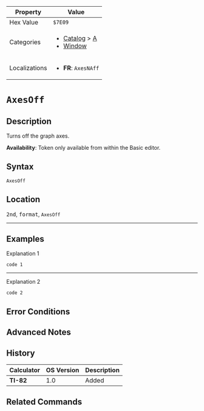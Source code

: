 | Property      | Value |
|---------------|-------|
| Hex Value     | `$7E09`|
| Categories    | <ul><li>[Catalog](../categories/Catalog.md) > [A](../categories/Catalog.md#A)</li><li>[Window](../categories/Window.md)</li></ul> |
| Localizations | <ul><li><b>FR</b>: `AxesNAff`</li></ul> |

# `AxesOff`

## Description
Turns off the graph axes.


<b>Availability</b>: Token only available from within the Basic editor.

## Syntax
`AxesOff`

## Location
<kbd>2nd</kbd>, <kbd>format</kbd>, `AxesOff`
<hr>

## Examples

Explanation 1
```ti-basic
code 1
```
---
Explanation 2
```ti-basic
code 2
```

## Error Conditions


## Advanced Notes


## History
| Calculator | OS Version | Description |
|------------|------------|-------------|
| <b>TI-82</b> | 1.0 | Added

## Related Commands

    